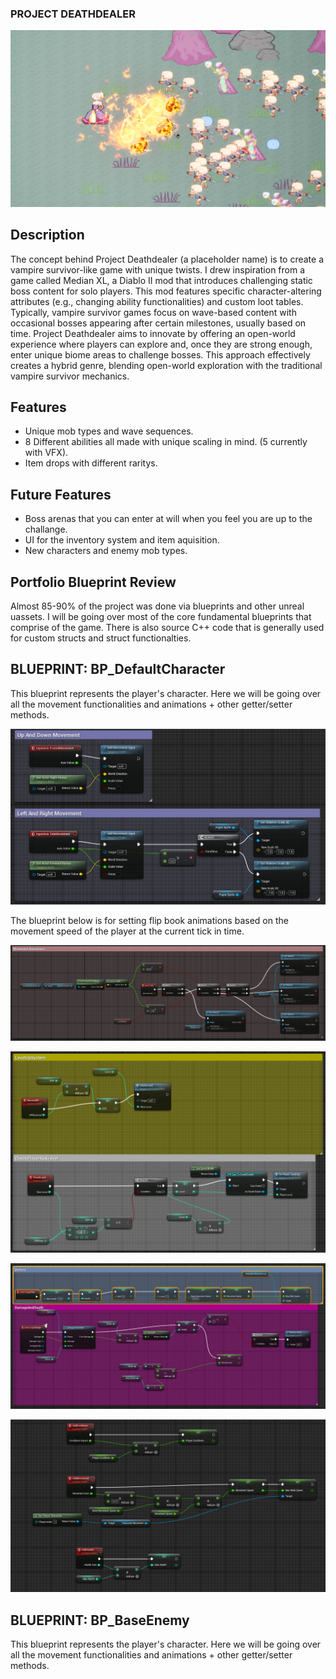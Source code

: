 ### **PROJECT DEATHDEALER**
![Example Image](githubImages/TitleImage.png)

## Description

The concept behind Project Deathdealer (a placeholder name) is to create a vampire survivor-like game with unique twists. I drew inspiration from a game called Median XL, a Diablo II mod that introduces challenging static boss content for solo players. This mod features specific character-altering attributes (e.g., changing ability functionalities) and custom loot tables. 
Typically, vampire survivor games focus on wave-based content with occasional bosses appearing after certain milestones, usually based on time. Project Deathdealer aims to innovate by offering an open-world experience where players can explore and, once they are strong enough, enter unique biome areas to challenge bosses. This approach effectively creates a hybrid genre, blending open-world exploration with the traditional vampire survivor mechanics.
## Features

- Unique mob types and wave sequences.
- 8 Different abilities all made with unique scaling in mind. (5 currently with VFX).
- Item drops with different raritys.

## Future Features
- Boss arenas that you can enter at will when you feel you are up to the challange.
- UI for the inventory system and item aquisition.
- New characters and enemy mob types.

## Portfolio Blueprint Review

Almost 85-90% of the project was done via blueprints and other unreal uassets. I will be going over most of the core fundamental blueprints that comprise of the game. There is also source C++ code that is generally used for custom structs and struct functionalties. 

## BLUEPRINT: BP_DefaultCharacter

This blueprint represents the player's character. Here we will be going over all the movement functionalities and animations + other getter/setter methods.

![Example Image](githubImages/playercharacter/Movement.png)

The blueprint below is for setting flip book animations based on the movement speed of the player at the current tick in time.

![Example Image](githubImages/playercharacter/MovementAnimations.png)

![Example Image](githubImages/playercharacter/PlayerLevelup.png)

![Example Image](githubImages/playercharacter/DamageEvent.png)

![Example Image](githubImages/playercharacter/AddPlayerStats.png)

## BLUEPRINT: BP_BaseEnemy

This blueprint represents the player's character. Here we will be going over all the movement functionalities and animations + other getter/setter methods.
